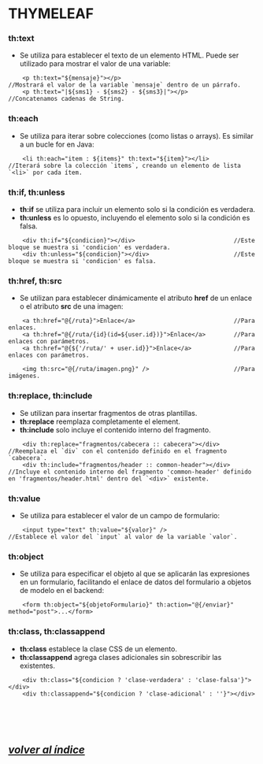 # THYMELEAF

### th:text
- Se utiliza para establecer el texto de un elemento HTML. Puede ser utilizado para mostrar el valor de una variable:
```
    <p th:text="${mensaje}"></p>                                //Mostrará el valor de la variable `mensaje` dentro de un párrafo.
    <p th:text="|${sms1} - ${sms2} - ${sms3}|"></p>             //Concatenamos cadenas de String.
```

### th:each
- Se utiliza para iterar sobre colecciones (como listas o arrays). Es similar a un bucle for en Java:
```
    <li th:each="item : ${items}" th:text="${item}"></li>       //Iterará sobre la colección `items`, creando un elemento de lista `<li>` por cada ítem.
```

### th:if, th:unless
- **th:if** se utiliza para incluir un elemento solo si la condición es verdadera. 
- **th:unless** es lo opuesto, incluyendo el elemento solo si la condición es falsa.
```
    <div th:if="${condicion}"></div>                            //Este bloque se muestra si 'condicion' es verdadera.
    <div th:unless="${condicion}"></div>                        //Este bloque se muestra si 'condicion' es falsa.
```

### th:href, th:src
- Se utilizan para establecer dinámicamente el atributo **href** de un enlace o el atributo **src** de una imagen:
```
    <a th:href="@{/ruta}">Enlace</a>                            //Para enlaces.
    <a th:href="@{/ruta/{id}(id=${user.id})}">Enlace</a>        //Para enlaces con parámetros.
    <a th:href="@{${'/ruta/' + user.id}}">Enlace</a>            //Para enlaces con parámetros.

    <img th:src="@{/ruta/imagen.png}" />                        //Para imágenes.
```

### th:replace, th:include
- Se utilizan para insertar fragmentos de otras plantillas. 
- **th:replace** reemplaza completamente el element.
- **th:include** solo incluye el contenido interno del fragmento.
```
    <div th:replace="fragmentos/cabecera :: cabecera"></div>    //Reemplaza el `div` con el contenido definido en el fragmento `cabecera`.
    <div th:include="fragmentos/header :: common-header"></div> //Incluye el contenido interno del fragmento 'common-header' definido en 'fragmentos/header.html' dentro del `<div>` existente.

```

### th:value
- Se utiliza para establecer el valor de un campo de formulario:
```
    <input type="text" th:value="${valor}" />                   //Establece el valor del `input` al valor de la variable `valor`.
```

### th:object
- Se utiliza para especificar el objeto al que se aplicarán las expresiones en un formulario, facilitando el enlace de datos del formulario a objetos de modelo en el backend:
```
    <form th:object="${objetoFormulario}" th:action="@{/enviar}" method="post">...</form>
```

### th:class, th:classappend
- **th:class** establece la clase CSS de un elemento.
- **th:classappend** agrega clases adicionales sin sobrescribir las existentes.
```
    <div th:class="${condicion ? 'clase-verdadera' : 'clase-falsa'}"></div>
    <div th:classappend="${condicion ? 'clase-adicional' : ''}"></div>
```
<br><br><br>

## *[volver al índice](../index.md)*